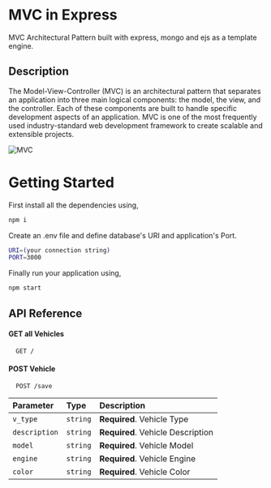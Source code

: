# MVC in Express 
MVC Architectural Pattern built with express, mongo and ejs as a template engine.

## Description
The Model-View-Controller (MVC) is an architectural pattern that separates an application into three main logical components: the model, the view, and the controller. Each of these components are built to handle specific development aspects of an application. MVC is one of the most frequently used industry-standard web development framework to create scalable and extensible projects.

![MVC](https://upload.wikimedia.org/wikipedia/commons/thumb/a/a0/MVC-Process.svg/1200px-MVC-Process.svg.png)

# Getting Started

First install all the dependencies using,
```bash
npm i
```
Create an .env file and define database's URI and application's Port.
```bash
URI=(your connection string)
PORT=3000
```

Finally run your application using,
```bash
npm start
```

## API Reference

#### GET all Vehicles

```http
  GET /
```

#### POST Vehicle

```http
  POST /save
```

| Parameter | Type     | Description                |
| :-------- | :------- | :------------------------- |
| `v_type` | `string` | **Required**. Vehicle Type |
| `description` | `string` | **Required**. Vehicle Description |
| `model` | `string` | **Required**. Vehicle Model |
| `engine` | `string` | **Required**. Vehicle Engine |
| `color` | `string` | **Required**. Vehicle Color |

